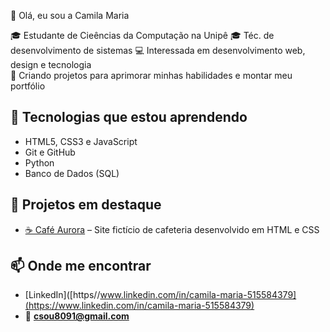  👋 Olá, eu sou a Camila Maria

🎓 Estudante de Cieências da Computação na Unipê 
🎓 Téc. de desenvolvimento de sistemas
💻 Interessada em desenvolvimento web, design e tecnologia  
🚀 Criando projetos para aprimorar minhas habilidades e montar meu portfólio  

## 🔧 Tecnologias que estou aprendendo
- HTML5, CSS3 e JavaScript  
- Git e GitHub  
- Python  
- Banco de Dados (SQL)  


## 📌 Projetos em destaque
- [☕ Café Aurora](https://github.com/Camilamaria18/cafe-aurora) – Site fictício de cafeteria desenvolvido em HTML e CSS  


## 📫 Onde me encontrar
- [LinkedIn]([https//www.linkedin.com/in/camila-maria-515584379](https://www.linkedin.com/in/camila-maria-515584379)  
- 📧 **csou8091@gmail.com**
